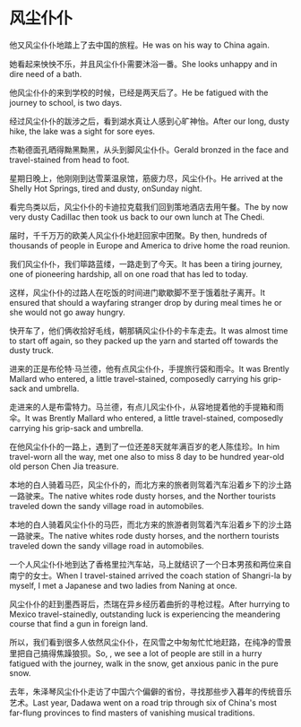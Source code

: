 # 风尘仆仆

<p><span class="chinese">他又风尘仆仆地踏上了去中国的旅程。</span><span class="english">He was on his way to China again.</span></p>

<p><span class="chinese">她看起来怏怏不乐，并且风尘仆仆需要沐浴一番。</span><span class="english">She looks unhappy and in dire need of a bath.</span></p>

<p><span class="chinese">他风尘仆仆的来到学校的时候，已经是两天后了。</span><span class="english">He be fatigued with the journey to school, is two days.</span></p>

<p><span class="chinese">经过风尘仆仆的跋涉之后，看到湖水真让人感到心旷神怡。</span><span class="english">After our long, dusty hike, the lake was a sight for sore eyes.</span></p>

<p><span class="chinese">杰勒德面孔晒得黝黑黝黑，从头到脚风尘仆仆。</span><span class="english">Gerald bronzed in the face and travel-stained from head to foot.</span></p>

<p><span class="chinese">星期日晚上，他刚刚到达雪莱温泉馆，筋疲力尽，风尘仆仆。</span><span class="english">He arrived at the Shelly Hot Springs, tired and dusty, onSunday night.</span></p>

<p><span class="chinese">看完鸟类以后，风尘仆仆的卡迪拉克载我们回到策地酒店去用午餐。</span><span class="english">The by now very dusty Cadillac then took us back to our own lunch at The Chedi.</span></p>

<p><span class="chinese">届时，千千万万的欧美人风尘仆仆地赶回家中团聚。</span><span class="english">By then, hundreds of thousands of people in Europe and America to drive home the road reunion.</span></p>

<p><span class="chinese">我们风尘仆仆，我们筚路蓝缕，一路走到了今天。</span><span class="english">It has been a tiring journey, one of pioneering hardship, all on one road that has led to today.</span></p>

<p><span class="chinese">这样，风尘仆仆的过路人在吃饭的时间进门歇歇脚不至于饿着肚子离开。</span><span class="english">It ensured that should a wayfaring stranger drop by during meal times he or she would not go away hungry.</span></p>

<p><span class="chinese">快开车了，他们俩收拾好毛线，朝那辆风尘仆仆的卡车走去。</span><span class="english">It was almost time to start off again, so they packed up the yarn and started off towards the dusty truck.</span></p>

<p><span class="chinese">进来的正是布伦特·马兰德，他有点风尘仆仆，手提旅行袋和雨伞。</span><span class="english">It was Brently Mallard who entered, a little travel-stained, composedly carrying his grip-sack and umbrella.</span></p>

<p><span class="chinese">走进来的人是布雷特力。马兰德，有点儿风尘仆仆，从容地提着他的手提箱和雨伞。</span><span class="english">It was Brently Mallard who entered, a little travel-stained, composedly carrying his grip-sack and umbrella.</span></p>

<p><span class="chinese">在他风尘仆仆的一路上，遇到了一位还差8天就年满百岁的老人陈佳珍。</span><span class="english">In him travel-worn all the way, met one also to miss 8 day to be hundred year-old old person Chen Jia treasure.</span></p>

<p><span class="chinese">本地的白人骑着马匹，风尘仆仆的，而北方来的旅者则驾着汽车沿着乡下的沙土路一路驶来。</span><span class="english">The native whites rode dusty horses, and the Norther tourists traveled down the sandy village road in automobiles.</span></p>

<p><span class="chinese">本地的白人骑着风尘仆仆的马匹，而北方来的旅游者则驾着汽车沿着乡下的沙土路一路驶来。</span><span class="english">The native whites rode dusty horses, and the northern tourists traveled down the sandy village road in automobiles.</span></p>

<p><span class="chinese">一个人风尘仆仆地到达了香格里拉汽车站，马上就结识了一个日本男孩和两位来自南宁的女士。</span><span class="english">When I travel-stained arrived the coach station of Shangri-la by myself, I met a Japanese and two ladies from Naning at once.</span></p>

<p><span class="chinese">风尘仆仆的赶到墨西哥后，杰瑞在异乡经历着曲折的寻枪过程。</span><span class="english">After hurrying to Mexico travel-stainedly, outstanding luck is experiencing the meandering course that find a gun in foreign land.</span></p>

<p><span class="chinese">所以，我们看到很多人依然风尘仆仆，在风雪之中匆匆忙忙地赶路，在纯净的雪景里把自己搞得焦躁狼狈。</span><span class="english">So, , we see a lot of people are still in a hurry fatigued with the journey, walk in the snow, get anxious panic in the pure snow.</span></p>

<p><span class="chinese">去年，朱泽琴风尘仆仆走访了中国六个偏僻的省份，寻找那些步入暮年的传统音乐艺术。</span><span class="english">Last year, Dadawa went on a road trip through six of China's most far-flung provinces to find masters of vanishing musical traditions.</span></p>

